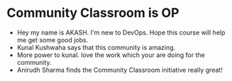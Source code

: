 # Community Classroom is OP
- Hey my name is AKASH. I'm new to DevOps. Hope this course will help me get some good jobs. 
- Kunal Kushwaha says that this community is amazing.
- More power to kunal. love the work which your are doing for the community.
- Anirudh Sharma finds the Community Classroom initiative really great!
